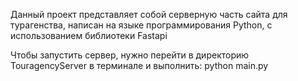 Данный проект представляет собой серверную часть сайта для турагенства, написан на языке программирования Python, с использованием библиотеки Fastapi

Чтобы запустить сервер, нужно перейти в директорию TouragencyServer в терминале и выполнить: python main.py
